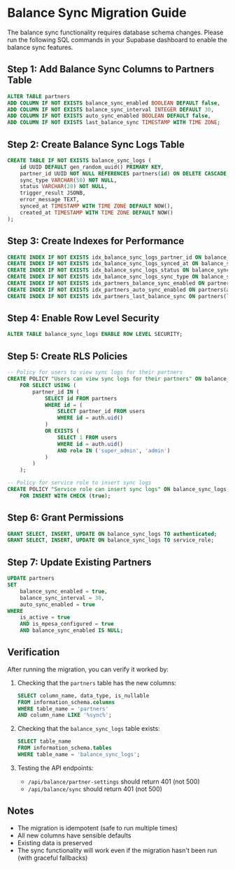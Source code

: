 # Balance Sync Migration Guide

The balance sync functionality requires database schema changes. Please run the following SQL commands in your Supabase dashboard to enable the balance sync features.

## Step 1: Add Balance Sync Columns to Partners Table

```sql
ALTER TABLE partners 
ADD COLUMN IF NOT EXISTS balance_sync_enabled BOOLEAN DEFAULT false,
ADD COLUMN IF NOT EXISTS balance_sync_interval INTEGER DEFAULT 30,
ADD COLUMN IF NOT EXISTS auto_sync_enabled BOOLEAN DEFAULT false,
ADD COLUMN IF NOT EXISTS last_balance_sync TIMESTAMP WITH TIME ZONE;
```

## Step 2: Create Balance Sync Logs Table

```sql
CREATE TABLE IF NOT EXISTS balance_sync_logs (
    id UUID DEFAULT gen_random_uuid() PRIMARY KEY,
    partner_id UUID NOT NULL REFERENCES partners(id) ON DELETE CASCADE,
    sync_type VARCHAR(50) NOT NULL,
    status VARCHAR(20) NOT NULL,
    trigger_result JSONB,
    error_message TEXT,
    synced_at TIMESTAMP WITH TIME ZONE DEFAULT NOW(),
    created_at TIMESTAMP WITH TIME ZONE DEFAULT NOW()
);
```

## Step 3: Create Indexes for Performance

```sql
CREATE INDEX IF NOT EXISTS idx_balance_sync_logs_partner_id ON balance_sync_logs(partner_id);
CREATE INDEX IF NOT EXISTS idx_balance_sync_logs_synced_at ON balance_sync_logs(synced_at);
CREATE INDEX IF NOT EXISTS idx_balance_sync_logs_status ON balance_sync_logs(status);
CREATE INDEX IF NOT EXISTS idx_balance_sync_logs_sync_type ON balance_sync_logs(sync_type);
CREATE INDEX IF NOT EXISTS idx_partners_balance_sync_enabled ON partners(balance_sync_enabled);
CREATE INDEX IF NOT EXISTS idx_partners_auto_sync_enabled ON partners(auto_sync_enabled);
CREATE INDEX IF NOT EXISTS idx_partners_last_balance_sync ON partners(last_balance_sync);
```

## Step 4: Enable Row Level Security

```sql
ALTER TABLE balance_sync_logs ENABLE ROW LEVEL SECURITY;
```

## Step 5: Create RLS Policies

```sql
-- Policy for users to view sync logs for their partners
CREATE POLICY "Users can view sync logs for their partners" ON balance_sync_logs
    FOR SELECT USING (
        partner_id IN (
            SELECT id FROM partners 
            WHERE id = (
                SELECT partner_id FROM users 
                WHERE id = auth.uid()
            )
            OR EXISTS (
                SELECT 1 FROM users 
                WHERE id = auth.uid() 
                AND role IN ('super_admin', 'admin')
            )
        )
    );

-- Policy for service role to insert sync logs
CREATE POLICY "Service role can insert sync logs" ON balance_sync_logs
    FOR INSERT WITH CHECK (true);
```

## Step 6: Grant Permissions

```sql
GRANT SELECT, INSERT, UPDATE ON balance_sync_logs TO authenticated;
GRANT SELECT, INSERT, UPDATE ON balance_sync_logs TO service_role;
```

## Step 7: Update Existing Partners

```sql
UPDATE partners 
SET 
    balance_sync_enabled = true,
    balance_sync_interval = 30,
    auto_sync_enabled = true
WHERE 
    is_active = true 
    AND is_mpesa_configured = true
    AND balance_sync_enabled IS NULL;
```

## Verification

After running the migration, you can verify it worked by:

1. Checking that the `partners` table has the new columns:
   ```sql
   SELECT column_name, data_type, is_nullable 
   FROM information_schema.columns 
   WHERE table_name = 'partners' 
   AND column_name LIKE '%sync%';
   ```

2. Checking that the `balance_sync_logs` table exists:
   ```sql
   SELECT table_name 
   FROM information_schema.tables 
   WHERE table_name = 'balance_sync_logs';
   ```

3. Testing the API endpoints:
   - `/api/balance/partner-settings` should return 401 (not 500)
   - `/api/balance/sync` should return 401 (not 500)

## Notes

- The migration is idempotent (safe to run multiple times)
- All new columns have sensible defaults
- Existing data is preserved
- The sync functionality will work even if the migration hasn't been run (with graceful fallbacks)
